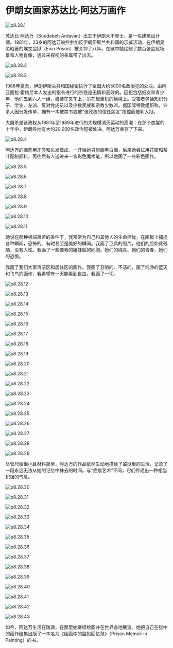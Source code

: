 # 伊朗女画家苏达比·阿达万画作

![p8.28.1](/images/8.28.1.jpg)

​苏达比·阿达万（Suudabeh Ardavan）出生于伊朗大不里士，是一名建筑设计师。1981年，23岁的阿达万被控参加反伊朗伊斯兰共和国的示威活动，在伊朗臭名昭著的埃文监狱（Evin Prison）被关押了八年。在狱中她绘制了数百张监狱场景和人物肖像，通过来探视的亲属带了出去。

![p8.28.2](/images/8.28.2.jpg)

![p8.28.3](/images/8.28.3.jpg)

1988年夏天，伊朗伊斯兰共和国秘密执行了全国大约5000名政治犯的处决。由阿亚图拉·霍梅尼本人发出的指令进行的杀戮是无情和高效的。囚犯包括妇女和青少年，他们五到六人一组，被装在叉车上，吊在起重机的横梁上。受害者包括知识分子、学生、左派、反对党成员以及少数民族和宗教少数派。据国际特赦组织称，许多人因分发传单、拥有一本被禁书或被“该政权的信任朋友”指控而被判入狱。

大屠杀是该政权从1981年至1989年进行的大规模消灭运动的高潮：在那个血腥的十年中，伊朗各地有大约20,000名政治犯被处决。阿达万幸存了下来。

![p8.28.4](/images/8.28.4.jpg)

阿达万的画笔用牙签和头发做成，一开始她只能画黑白画，后来她尝试用花瓣和茶叶配制颜料，再往后有人送进来一盒彩色魔术笔，所以她画了一些彩色画作。

![p8.28.5](/images/8.28.5.jpg)

![p8.28.6](/images/8.28.6.jpg)

![p8.28.7](/images/8.28.7.jpg)

![p8.28.8](/images/8.28.8.jpg)

![p8.28.9](/images/8.28.9.jpg)

![p8.28.10](/images/8.28.10.jpg)

![p8.28.11](/images/8.28.11.jpg)

她说在那种极端艰苦的条件下，我常常为自己和其他人的生命担忧，在画板上捕捉各种瞬间，恐怖的、有时甚至是美好的瞬间。我画了卫兵的照片，他们的脸如此残酷，没有人性。我画了一些像我的姐妹般的同胞。她们的纯真、她们的青春、她们的恐惧。

我画了我们大家清洁区和居住区的画作。我画了丑陋的、不洁的，画了纯净的蓝天和飞鸟的画作，我希望有一天能看到自由。我画了一切。

![p8.28.12](/images/8.28.12.jpg)

![p8.28.13](/images/8.28.13.jpg)

![p8.28.14](/images/8.28.14.jpg)

![p8.28.15](/images/8.28.15.jpg)

![p8.28.16](/images/8.28.16.jpg)

![p8.28.17](/images/8.28.17.jpg)

![p8.28.18](/images/8.28.18.png)

![p8.28.19](/images/8.28.19.png)

![p8.28.20](/images/8.28.20.png)

![p8.28.21](/images/8.28.21.png)

![p8.28.22](/images/8.28.22.png)

![p8.28.23](/images/8.28.23.png)

![p8.28.24](/images/8.28.24.png)

![p8.28.25](/images/8.28.25.png)

![p8.28.26](/images/8.28.26.png)

![p8.28.27](/images/8.28.27.png)

![p8.28.28](/images/8.28.28.png)

![p8.28.29](/images/8.28.29.png)

尽管尺幅很小且材料简单，阿达万的作品依然生动地描绘了监狱里的生活，记录了一段永远无法从她的记忆中抹去的时间。与“疤痕艺术”不同，它们传递出一种相当积极的气息。

![p8.28.30](/images/8.28.30.png)

![p8.28.31](/images/8.28.31.png)

![p8.28.32](/images/8.28.32.jpg)

![p8.28.33](/images/8.28.33.png)

![p8.28.34](/images/8.28.34.png)

![p8.28.35](/images/8.28.35.png)

![p8.28.36](/images/8.28.36.png)

![p8.28.37](/images/8.28.37.png)

![p8.28.38](/images/8.28.38.png)

![p8.28.39](/images/8.28.39.png)

![p8.28.40](/images/8.28.40.png)

![p8.28.41](/images/8.28.41.png)

![p8.28.42](/images/8.28.42.png)

![p8.28.43](/images/8.28.43.png)

如今，阿达万生活在瑞典，在那里她继续绘画并在世界各地展览。她把自己在狱中的画作结集出版了一本名为《绘画中的监狱回忆录》（Prison Memoir in Painting）的书。
